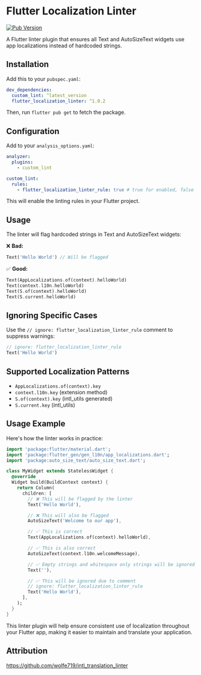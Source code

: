 # Flutter Localization Linter

[![Pub Version](https://img.shields.io/pub/v/flutter_localization_linter)](https://pub.dev/packages/flutter_localization_linter)

A Flutter linter plugin that ensures all Text and AutoSizeText widgets use app localizations instead of hardcoded strings.

## Installation

Add this to your `pubspec.yaml`:

```yaml
dev_dependencies:
  custom_lint: ^latest_version
  flutter_localization_linter: ^1.0.2
```

Then, run `flutter pub get` to fetch the package.

## Configuration

Add to your `analysis_options.yaml`:

```yaml
analyzer:
  plugins:
    - custom_lint

custom_lint:
  rules:
    - flutter_localization_linter_rule: true # true for enabled, false for disabled
```

This will enable the linting rules in your Flutter project.

## Usage

The linter will flag hardcoded strings in Text and AutoSizeText widgets:

❌ **Bad:**

```dart
Text('Hello World') // Will be flagged
```

✅ **Good:**

```dart
Text(AppLocalizations.of(context).helloWorld)
Text(context.l10n.helloWorld)
Text(S.of(context).helloWorld)
Text(S.current.helloWorld)
```

## Ignoring Specific Cases

Use the `// ignore: flutter_localization_linter_rule` comment to suppress warnings:

```dart
// ignore: flutter_localization_linter_rule
Text('Hello World')
```

## Supported Localization Patterns

- `AppLocalizations.of(context).key`
- `context.l10n.key` (extension method)
- `S.of(context).key` (intl_utils generated)
- `S.current.key` (intl_utils)

## Usage Example

Here's how the linter works in practice:

```dart
import 'package:flutter/material.dart';
import 'package:flutter_gen/gen_l10n/app_localizations.dart';
import 'package:auto_size_text/auto_size_text.dart';

class MyWidget extends StatelessWidget {
  @override
  Widget build(BuildContext context) {
    return Column(
      children: [
        // ❌ This will be flagged by the linter
        Text('Hello World'),

        // ❌ This will also be flagged
        AutoSizeText('Welcome to our app'),

        // ✅ This is correct
        Text(AppLocalizations.of(context).helloWorld),

        // ✅ This is also correct
        AutoSizeText(context.l10n.welcomeMessage),

        // ✅ Empty strings and whitespace only strings will be ignored
        Text(''),

        // ✅ This will be ignored due to comment
        // ignore: flutter_localization_linter_rule
        Text('Hello World'),
      ],
    );
  }
}
```

This linter plugin will help ensure consistent use of localization throughout your Flutter app, making it easier to maintain and translate your application.

## Attribution

https://github.com/wolfe719/intl_translation_linter
